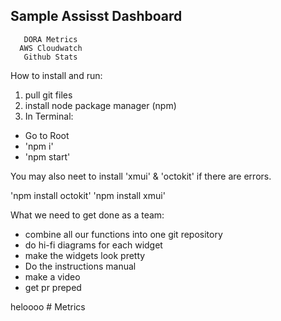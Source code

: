 Sample Assisst Dashboard
------------------------
       DORA Metrics
      AWS Cloudwatch
       Github Stats


How to install and run:
1. pull git files
2. install node package manager (npm)
3. In Terminal:
- Go to Root
- 'npm i'
- 'npm start'

You may also neet to install 'xmui' & 'octokit' if there are errors.

'npm install octokit'
'npm install xmui'

What we need to get done as a team:
- combine all our functions into one git repository
- do hi-fi diagrams for each widget
- make the widgets look pretty
- Do the instructions manual
- make a video
- get pr preped

heloooo 
#   M e t r i c s  
 